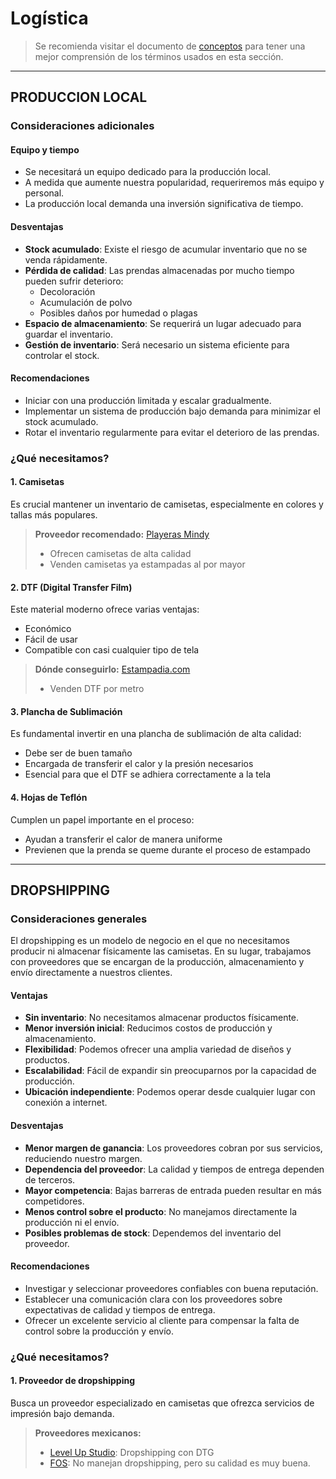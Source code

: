 # Logística
> Se recomienda visitar el documento de [conceptos](conceptos.md) para tener una mejor comprensión de los términos usados en esta sección.

---

## PRODUCCION LOCAL
### Consideraciones adicionales

#### Equipo y tiempo
- Se necesitará un equipo dedicado para la producción local.
- A medida que aumente nuestra popularidad, requeriremos más equipo y personal.
- La producción local demanda una inversión significativa de tiempo.

#### Desventajas
- **Stock acumulado**: Existe el riesgo de acumular inventario que no se venda rápidamente.
- **Pérdida de calidad**: Las prendas almacenadas por mucho tiempo pueden sufrir deterioro:
  - Decoloración
  - Acumulación de polvo
  - Posibles daños por humedad o plagas
- **Espacio de almacenamiento**: Se requerirá un lugar adecuado para guardar el inventario.
- **Gestión de inventario**: Será necesario un sistema eficiente para controlar el stock.

#### Recomendaciones
- Iniciar con una producción limitada y escalar gradualmente.
- Implementar un sistema de producción bajo demanda para minimizar el stock acumulado.
- Rotar el inventario regularmente para evitar el deterioro de las prendas.


### ¿Qué necesitamos?

#### 1. Camisetas
Es crucial mantener un inventario de camisetas, especialmente en colores y tallas más populares.

> **Proveedor recomendado:** [Playeras Mindy](https://www.playerasmindy.com.mx/)
> - Ofrecen camisetas de alta calidad
> - Venden camisetas ya estampadas al por mayor

#### 2. DTF (Digital Transfer Film)
Este material moderno ofrece varias ventajas:
- Económico
- Fácil de usar
- Compatible con casi cualquier tipo de tela

> **Dónde conseguirlo:** [Estampadia.com](https://estampadia.com/)
> - Venden DTF por metro

#### 3. Plancha de Sublimación
Es fundamental invertir en una plancha de sublimación de alta calidad:
- Debe ser de buen tamaño
- Encargada de transferir el calor y la presión necesarios
- Esencial para que el DTF se adhiera correctamente a la tela

#### 4. Hojas de Teflón
Cumplen un papel importante en el proceso:
- Ayudan a transferir el calor de manera uniforme
- Previenen que la prenda se queme durante el proceso de estampado

---

## DROPSHIPPING

### Consideraciones generales

El dropshipping es un modelo de negocio en el que no necesitamos producir ni almacenar físicamente las camisetas. En su lugar, trabajamos con proveedores que se encargan de la producción, almacenamiento y envío directamente a nuestros clientes.

#### Ventajas
- **Sin inventario**: No necesitamos almacenar productos físicamente.
- **Menor inversión inicial**: Reducimos costos de producción y almacenamiento.
- **Flexibilidad**: Podemos ofrecer una amplia variedad de diseños y productos.
- **Escalabilidad**: Fácil de expandir sin preocuparnos por la capacidad de producción.
- **Ubicación independiente**: Podemos operar desde cualquier lugar con conexión a internet.

#### Desventajas
- **Menor margen de ganancia**: Los proveedores cobran por sus servicios, reduciendo nuestro margen.
- **Dependencia del proveedor**: La calidad y tiempos de entrega dependen de terceros.
- **Mayor competencia**: Bajas barreras de entrada pueden resultar en más competidores.
- **Menos control sobre el producto**: No manejamos directamente la producción ni el envío.
- **Posibles problemas de stock**: Dependemos del inventario del proveedor.

#### Recomendaciones
- Investigar y seleccionar proveedores confiables con buena reputación.
- Establecer una comunicación clara con los proveedores sobre expectativas de calidad y tiempos de entrega.
- Ofrecer un excelente servicio al cliente para compensar la falta de control sobre la producción y envío.

### ¿Qué necesitamos?

#### 1. Proveedor de dropshipping
Busca un proveedor especializado en camisetas que ofrezca servicios de impresión bajo demanda.

> **Proveedores mexicanos:**
> - [Level Up Studio](https://levelupstudio.com.mx/pages/dropshipping): Dropshipping con DTG
> - [FOS](https://fos.com.mx/): No manejan dropshipping, pero su calidad es muy buena.
